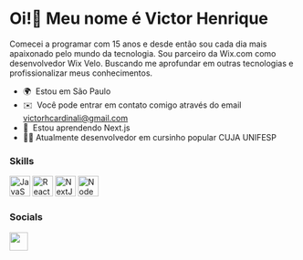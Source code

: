Oi!👋 Meu nome é Victor Henrique
=======================================================================================================================================

Comecei a programar com 15 anos e desde então sou cada dia mais apaixonado pelo mundo da tecnologia. Sou parceiro da Wix.com como desenvolvedor Wix Velo. Buscando me aprofundar em outras tecnologias e profissionalizar meus conhecimentos.

* 🌍  Estou em São Paulo
* ✉️  Você pode entrar em contato comigo através do email [victorhcardinali@gmail.com](mailto:victorhcardinali@gmail.com)
* 🧠  Estou aprendendo Next.js
* 🧑‍💻  Atualmente desenvolvedor em cursinho popular CUJA UNIFESP

### Skills


<p align="left">
<a href="https://developer.mozilla.org/en-US/docs/Web/JavaScript" target="_blank" rel="noreferrer"><img src="https://raw.githubusercontent.com/danielcranney/readme-generator/main/public/icons/skills/javascript-colored.svg" width="36" height="36" alt="JavaScript" /></a>
<a href="https://reactjs.org/" target="_blank" rel="noreferrer"><img src="https://raw.githubusercontent.com/danielcranney/readme-generator/main/public/icons/skills/react-colored.svg" width="36" height="36" alt="React" /></a>
<a href="https://nextjs.org/docs" target="_blank" rel="noreferrer"><img src="https://raw.githubusercontent.com/danielcranney/readme-generator/main/public/icons/skills/nextjs-colored.svg" width="36" height="36" alt="NextJs" /></a>
<a href="https://nodejs.org/en/" target="_blank" rel="noreferrer"><img src="https://raw.githubusercontent.com/danielcranney/readme-generator/main/public/icons/skills/nodejs-colored.svg" width="36" height="36" alt="NodeJS" /></a>
</p>


### Socials

<p align="left"> <a href="https://www.github.com/victorhcb" target="_blank" rel="noreferrer"><img src="https://raw.githubusercontent.com/danielcranney/readme-generator/main/public/icons/socials/github.svg" width="32" height="32" /></a></p>
